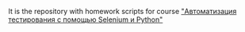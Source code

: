 It is the repository with homework scripts for course ["Автоматизация тестирования с помощью Selenium и Python"](https://stepik.org/course/575)